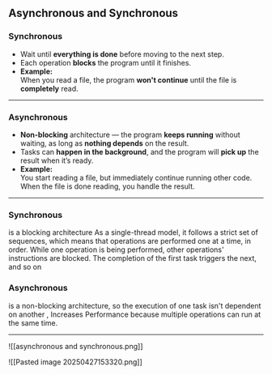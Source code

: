 ## Asynchronous and Synchronous
### Synchronous
- Wait until **everything is done** before moving to the next step.
- Each operation **blocks** the program until it finishes.
- **Example:**  
    When you read a file, the program **won't continue** until the file is **completely** read.
---
### Asynchronous
- **Non-blocking** architecture — the program **keeps running** without waiting, as long as **nothing depends** on the result.
- Tasks can **happen in the background**, and the program will **pick up** the result when it’s ready.
- **Example:**  
    You start reading a file, but immediately continue running other code.  
    When the file is done reading, you handle the result.

---
### Synchronous 
is a blocking architecture As a single-thread model, it follows a strict set
of sequences, which means that operations are performed one at a time, in order. While
one operation is being performed, other operations' instructions are blocked. The
completion of the first task triggers the next, and so on

### Asynchronous 
is a non-blocking architecture, so the execution of one task isn't
dependent on another , Increases Performance because multiple operations can run at
the same time.

---


![[asynchronous and synchronous.png]]

![[Pasted image 20250427153320.png]]
